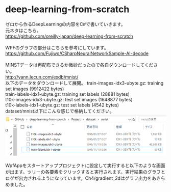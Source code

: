 # deep-learning-from-scratch
ゼロから作るDeepLearningの内容をC#で書いていきます。<br>
元ネタはこちら。<br>
https://github.com/oreilly-japan/deep-learning-from-scratch
<br><br>
WPFのグラフの部分はこちらを参考にしています。<br>
https://github.com/Fujiwo/CSharpNeuralNetworkSample-AI-decode
<br><br>
MINSTデータは再配布できるか微妙だったので各自ダウンロードしてください。<br>
http://yann.lecun.com/exdb/mnist/
<br>
以下のデータをダウンロードして展開。
train-images-idx3-ubyte.gz:  training set images (9912422 bytes) <br>
train-labels-idx1-ubyte.gz:  training set labels (28881 bytes) <br>
t10k-images-idx3-ubyte.gz:   test set images (1648877 bytes) <br>
t10k-labels-idx1-ubyte.gz:   test set labels (4542 bytes)<br>
dataset/mnist以下にこんな感じで格納してください。<br>
 ![MnistFiles.png](Documents/MnistFiles.png)
 <br><br>
 WpfAppをスタートアッププロジェクトに設定して実行すると以下のような画面が出ます。ツリーの各要素をクリックすると実行されます。実行結果のグラフとログが出力されるようになっています。Ch4/gradient_2dはグラフ出力をあきらめました。